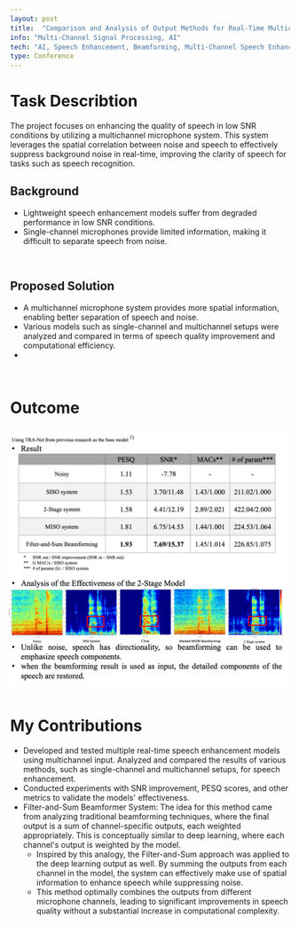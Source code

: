 ```yaml
---
layout: post
title:  "Comparison and Analysis of Output Methods for Real-Time Multichannel Speech Enhancement Models"
info: "Multi-Channel Signal Processing, AI"
tech: "AI, Speech Enhancement, Beamforming, Multi-Channel Speech Enhancement"
type: Conference
---
```

<!-- 
## Description


## Tech
'*' : tech I focus on


## My job -->

# Task Describtion
The project focuses on enhancing the quality of speech in low SNR conditions by utilizing a multichannel microphone system. This system leverages the spatial correlation between noise and speech to effectively suppress background noise in real-time, improving the clarity of speech for tasks such as speech recognition.
<br/>

## Background
* Lightweight speech enhancement models suffer from degraded performance in low SNR conditions.
* Single-channel microphones provide limited information, making it difficult to separate speech from noise.
<br/>

## Proposed Solution
* A multichannel microphone system provides more spatial information, enabling better separation of speech and noise.
* Various models such as single-channel and multichannel setups were analyzed and compared in terms of speech quality improvement and computational efficiency.
* 
<br/>

# Outcome
<div style="display: flex; justify-content: center;">
  <img src="../assets/img/work/Conf1.png" alt="Image 1" style="width: 100%; display: inline-block; margin-right: 2%;">
</div>
<br/>

# My Contributions
* Developed and tested multiple real-time speech enhancement models using multichannel input.
Analyzed and compared the results of various methods, such as single-channel and multichannel setups, for speech enhancement.
* Conducted experiments with SNR improvement, PESQ scores, and other metrics to validate the models' effectiveness.
* Filter-and-Sum Beamformer System: The idea for this method came from analyzing traditional beamforming techniques, where the final output is a sum of channel-specific outputs, each weighted appropriately. This is conceptually similar to deep learning, where each channel's output is weighted by the model.
  * Inspired by this analogy, the Filter-and-Sum approach was applied to the deep learning output as well. By summing the outputs from each channel in the model, the system can effectively make use of spatial information to enhance speech while suppressing noise.
  * This method optimally combines the outputs from different microphone channels, leading to significant improvements in speech quality without a substantial increase in computational complexity.
<br/>